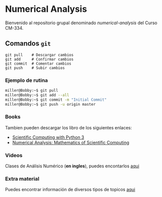 Numerical Analysis
===
Bienvenido al repositorio grupal denominado *numerical-analysis* del Curso CM-334.

## Comandos `git`

```git
git pull    # Descargar cambios
git add     # Confirmar cambios
git commit  # Comentar cambios
git push    # Subir cambios
```

### Ejemplo de rutina

```bash
miller@Bobby:~$ git pull
miller@Bobby:~$ git add --all
miller@Bobby:~$ git commit -m "Initial Commit"
miller@Bobby:~$ git push -u origin master
```


### Books

Tambien pueden descargar los libro de los siguientes enlaces:
* [Scientific Computing with Python 3](https://b-ok.cc/book/2851389/0b0a11)
* [Numerical Analysis: Mathematics of Scientific Computing](https://b-ok.cc/book/3711944/1a9c5d)


### Videos
Clases de Análisis Numérico (**en ingles**), puedes encontarlos [aqui](https://www.youtube.com/channel/UCymnkm62lUBbdgRJsjqKqQg)

### Extra material
Puedes encontrar información de diversos tipos de topicos [aqui](https://ocw.mit.edu/index.htm)
